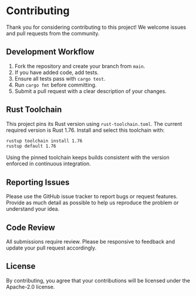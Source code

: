 # Contributing

Thank you for considering contributing to this project! We welcome issues and pull requests from the community.

## Development Workflow

1. Fork the repository and create your branch from `main`.
2. If you have added code, add tests.
3. Ensure all tests pass with `cargo test`.
4. Run `cargo fmt` before committing.
5. Submit a pull request with a clear description of your changes.

## Rust Toolchain

This project pins its Rust version using `rust-toolchain.toml`. The current
required version is Rust 1.76. Install and select this toolchain with:

```bash
rustup toolchain install 1.76
rustup default 1.76
```

Using the pinned toolchain keeps builds consistent with the version enforced
in continuous integration.

## Reporting Issues

Please use the GitHub issue tracker to report bugs or request features. Provide as much detail as possible to help us reproduce the problem or understand your idea.

## Code Review

All submissions require review. Please be responsive to feedback and update your pull request accordingly.

## License

By contributing, you agree that your contributions will be licensed under the Apache-2.0 license.
